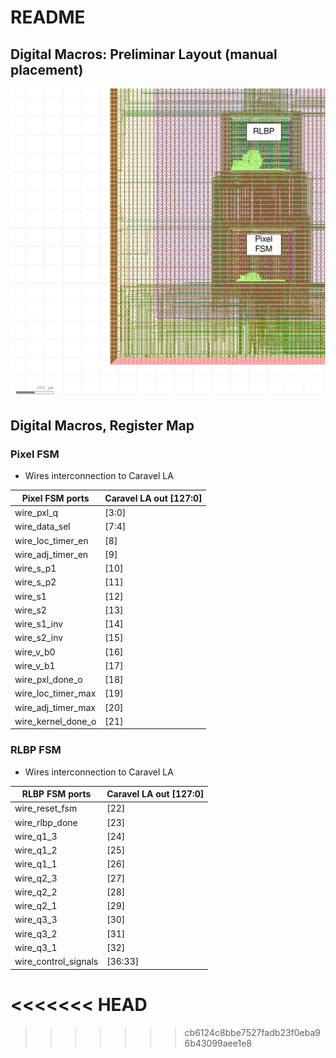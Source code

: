 # README

## Digital Macros: Preliminar Layout (manual placement)

![FSM-Physical design notes.png](README/FSM-Physical_design_notes.png)

## Digital Macros, Register Map

### Pixel FSM

- Wires interconnection to Caravel LA

| Pixel FSM ports | Caravel LA out [127:0] |
| --- | --- |
| wire_pxl_q | [3:0] |
| wire_data_sel | [7:4] |
| wire_loc_timer_en | [8] |
| wire_adj_timer_en | [9] |
| wire_s_p1 | [10] |
| wire_s_p2 | [11] |
| wire_s1 | [12] |
| wire_s2 | [13] |
| wire_s1_inv | [14] |
| wire_s2_inv | [15] |
| wire_v_b0 | [16] |
| wire_v_b1 | [17] |
| wire_pxl_done_o | [18] |
| wire_loc_timer_max | [19] |
| wire_adj_timer_max | [20] |
| wire_kernel_done_o | [21] |

### RLBP FSM

- Wires interconnection to Caravel LA

| RLBP FSM ports | Caravel LA out [127:0] |
| --- | --- |
| wire_reset_fsm | [22] |
| wire_rlbp_done | [23] |
| wire_q1_3 | [24] |
| wire_q1_2 | [25] |
| wire_q1_1 | [26] |
| wire_q2_3 | [27] |
| wire_q2_2 | [28] |
| wire_q2_1 | [29] |
| wire_q3_3 | [30] |
| wire_q3_2 | [31] |
| wire_q3_1 | [32] |
| wire_control_signals | [36:33] |
<<<<<<< HEAD
=======





>>>>>>> cb6124c8bbe7527fadb23f0eba96b43099aee1e8
